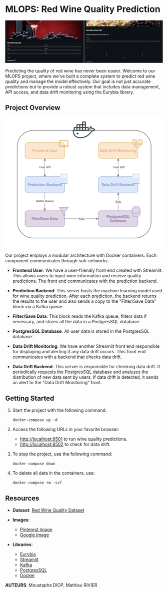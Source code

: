 # MLOPS: Red Wine Quality Prediction

![Project Image](./images/frontends.png)

Predicting the quality of red wine has never been easier. Welcome to our MLOPS project, where we've built a complete system to predict red wine quality and manage the model effectively. Our goal is not just accurate predictions but to provide a robust system that includes data management, API access, and data drift monitoring using the Eurybia library.

## Project Overview

![Architecture](images/system.png)

Our project employs a modular architecture with Docker containers. Each component communicates through sub-networks.

- **Frontend User**: We have a user-friendly front end created with Streamlit. This allows users to input wine information and receive quality predictions. The front end communicates with the prediction backend.

- **Prediction Backend**: This server hosts the machine learning model used for wine quality prediction. After each prediction, the backend returns the results to the user and also sends a copy to the "Filter/Save Data" block via a Kafka queue.

- **Filter/Save Data**: This block reads the Kafka queue, filters data if necessary, and stores all the data in a PostgresSQL database.

- **PostgresSQL Database**: All user data is stored in the PostgresSQL database.

- **Data Drift Monitoring**: We have another Streamlit front end responsible for displaying and alerting if any data drift occurs. This front end communicates with a backend that checks data drift.

- **Data Drift Backend**: This server is responsible for checking data drift. It periodically requests the PostgresSQL database and analyzes the distribution of new data sent by users. If data drift is detected, it sends an alert to the "Data Drift Monitoring" front.


## Getting Started

1. Start the project with the following command:
   ```
   docker-compose up -d
   ```

2. Access the following URLs in your favorite browser:

   - [http://localhost:8501](http://localhost:8501) to run wine quality predictions.
   - [http://localhost:8502](http://localhost:8502) to check for data drift.

3. To stop the project, use the following command:
   ```
   docker-compose down
   ```

4. To delete all data in the containers, use:
   ```
   docker-compose rm -svf
   ```

## Resources

- **Dataset**: [Red Wine Quality Dataset](https://www.kaggle.com/datasets/uciml/red-wine-quality-cortez-et-al-2009)

- **Images**:
  - [Pinterest Image](https://www.pinterest.fr/pin/85075880441435976/)
  - [Google Image](https://www.google.com/url?sa=i&url=https%3A%2F%2Fwallpaper.dog%2Fwine-red-and-white-wallpapers&psig=AOvVaw1sDha95y11BNYE_pUbyeDt&ust=1670012891233000&source=images&cd=vfe&ved=0CA4QjhxqFwoTCPDS4v2g2fsCFQAAAAAdAAAAABAD)

- **Libraries**:
  - [Eurybia](https://eurybia.readthedocs.io/en/latest/)
  - [Streamlit](https://streamlit.io/)
  - [Kafka](https://kafka.apache.org/)
  - [PostgresSQL](https://www.postgresql.org/)
  - [Docker](https://www.docker.com/)


__AUTEURS__: Moustapha DIOP, Mathieu RIVIER
